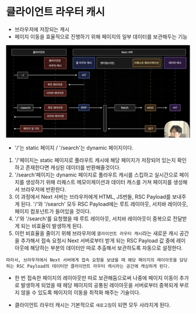 # 클라이언트 라우터 캐시

- 브라우저에 저장되는 캐시
- 페이지 이동을 효율적으로 진행하기 위해 페이지의 일부 데이터를 보관해두는 기능

![alt text](5-5_clientRouterCache_img.png)

- '/'는 static 페이지 / '/search'는 dynamic 페이지이다.

1. '/'페이지는 static 페이지로 풀라우트 캐시에 해당 페이지가 저장되어 있는지 확인하고 존재한다면 캐싱된 데이터를 반환해줄것이다.
2. '/search'페이지는 dynamic 페이지로 풀라우트 캐시를 스킵하고 실시간으로 페이지를 생성하기 위해 리퀘스트 메모이제이션과 데이터 캐스를 거쳐 페이지를 생성해서 브라우저에 반환한다.
3. 이 과정에서 Next 서버는 브라우저에게 HTML, JS번들, RSC Payload를 보내주게 된다. '/'와 '/search' 모두 RSC Payload에는 루트 레이아웃, 서치바 레이아웃, 페이지 컴포넌트가 들어있을 것이다.
4. '/'와 '/search'를 요청했을 때 루트 레이아웃, 서치바 레이아웃이 중복으로 전달받게 되는 비효율이 발생하게 된다.
5. 이런 비효율을 줄이기 위해 브라우저에 `클라이언트 라우터 캐시`라는 새로운 캐시 공간을 추가해서 접속 요청시 Next 서버로부터 받게 되는 RSC Payload 값 중에 레이아웃에 해당하는 부분의 데이터만 따로 추출해서 보관하도록 자동으로 설정한다.

```
따라서, 브라우저에서 Next 서버에게 접속 요청을 보냈을 때 해당 페이지의 레이아웃을 담당하는 RSC Payload의 데이터만 클라이언트 라우터 캐시라는 공간에 캐싱하게 된다.
```

- 한 번 접속한 페이지의 레이아웃만 따로 보관해둠으로써 나중에 페이지 이동이 추가로 발생하게 되었을 때 헤당 페이지의 공통된 레이아웃을 서버로부터 중복되게 부르지 않을 수 있도록 페이지의 이동을 최적화 해주는 기술이다.

- 클라이언트 라우터 캐시는 기본적으로 `새로고침`이 되면 모두 사라지게 된다.
